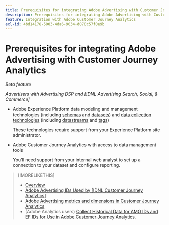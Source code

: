 ```yaml
---
title: Prerequisites for integrating Adobe Advertising with Customer Journey Analytics
description: Prerequisites for integrating Adobe Advertising with Customer Journey Analytics
feature: Integration with Adobe Customer Journey Analytics
exl-id: 4bd14178-5003-4da6-9034-d070c57f0e9b
---
```

# Prerequisites for integrating Adobe Advertising with Customer Journey Analytics

*Beta feature*

*Advertisers with Advertising DSP and [!DNL Advertising Search, Social, & Commerce]*

* Adobe Experience Platform data modeling and management technologies (including [schemas](https://experienceleague.adobe.com/en/docs/experience-platform/xdm/home) and [datasets](https://experienceleague.adobe.com/en/docs/experience-platform/catalog/datasets/overview)) and [data collection technologies](https://experienceleague.adobe.com/en/docs/experience-platform/collection/home) (including [datastreams](https://experienceleague.adobe.com/en/docs/experience-platform/datastreams/overview) and [tags](https://experienceleague.adobe.com/en/docs/experience-platform/tags/home))

  These technologies require support from your Experience Platform site administrator.

* Adobe Customer Journey Analytics with access to data management tools

  You'll need support from your internal web analyst to set up a connection to your dataset and configure reporting.

>[!MORELIKETHIS]
>
>* [Overview](overview.md)
>* [Adobe Advertising IDs Used by [!DNL Customer Journey Analytics]](ids.md)
>* [Adobe Advertising metrics and dimensions in Customer Journey Analytics](advertising-data-in-cja.md)
>* (Adobe Analytics users) [Collect Historical Data for AMO IDs and EF IDs for Use in Adobe Customer Journey Analytics](/help/integrations/analytics/rvars-to-evars.md).
